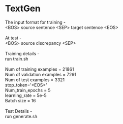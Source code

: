# TextGen
The input format for training - \
\<BOS> source sentence \<SEP> target sentence \<EOS> \
\
At test - \
\<BOS> source discrepancy \<SEP>\
\
Training details -\
run train.sh\
\
Num of training examples = 21861\
Num of validation examples = 7291\
Num of test examples = 3321\
stop_token=\'\<EOS>'\
Num_train_epochs = 5\
learning_rate = 5e-5\
Batch size = 16\
\
Test Details -\
run generate.sh
